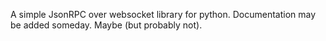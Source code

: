 A simple JsonRPC over websocket library for python. Documentation may be added
someday. Maybe (but probably not).
